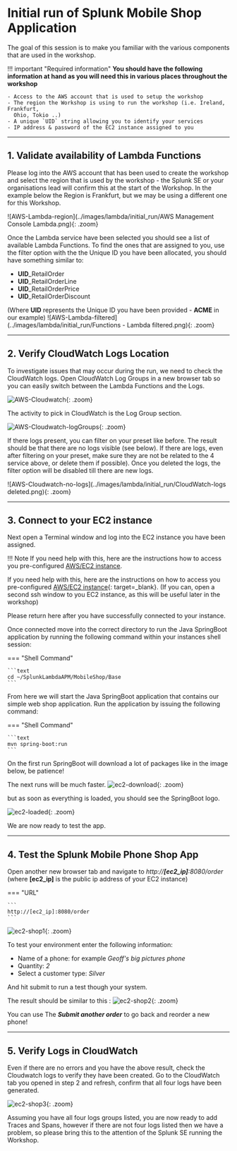 # Initial run of Splunk Mobile Shop Application 

The goal of this session is to make you familiar with the various components that are used in the workshop.

!!! important "Required information"
    **You should have the following information at hand as you will need this in various places throughout the workshop**

    - Access to the AWS account that is used to setup the workshop
    - The region the Workshop is using to run the workshop (i.e. Ireland, Frankfurt,
      Ohio, Tokio ..)
    - A unique `UID` string allowing you to identify your services
    - IP address & password of the EC2 instance assigned to you

---

## 1. Validate availability of Lambda Functions

Please log into the AWS account that has been used to create the workshop and select the region that is used by the workshop - the Splunk SE or your organisations lead will confirm this at the start of the Workshop.  In the example below the Region is Frankfurt, but we may be using a different one for this Workshop.

![AWS-Lambda-region](../images/lambda/initial_run/AWS Management Console Lambda.png){: .zoom}

Once the Lambda service have been selected you should see a list of available Lambda Functions.  To find the ones that are assigned to you, use the filter option with the the Unique ID you have been allocated, you should have something similar to:

- **UID**_RetailOrder
- **UID**_RetailOrderLine
- **UID**_RetailOrderPrice
- **UID**_RetailOrderDiscount

(Where **UID**  represents the Unique ID you have been provided - **ACME** in our example)
![AWS-Lambda-filtered](../images/lambda/initial_run/Functions - Lambda filtered.png){: .zoom}

---

## 2. Verify CloudWatch Logs Location

To investigate issues that may occur during the run, we need to check the CloudWatch logs.  Open CloudWatch Log Groups in a new browser tab so you can easily switch between the Lambda Functions and the Logs.

![AWS-Cloudwatch](../images/lambda/initial_run/CloudWatch.png){: .zoom}

The activity to pick in CloudWatch is the Log Group section.

![AWS-Cloudwatch-logGroups](../images/lambda/initial_run/CloudWatch_LogGroups.png){: .zoom}

If there logs present, you can filter on your preset like before. The result should be that there are no logs visible (see below). If there are logs, even after filtering on your preset, make sure they are not be related to the 4 service above, or delete them if possible). Once you deleted the logs, the filter option will be disabled till there are new logs.  

![AWS-Cloudwatch-no-logs](../images/lambda/initial_run/CloudWatch-logs deleted.png){: .zoom}

---

## 3. Connect to your EC2 instance

Next open a Terminal window and log into the EC2 instance you have been assigned.

!!! Note 
    If you need help with this, here are the instructions how to access you pre-configured [AWS/EC2 instance](../../../smartagent/connect-info/). 

If you need help with this, here are the instructions on how to access you pre-configured [AWS/EC2 instance](../../../smartagent/connect-info/){: target=_blank}.  (If you can, open a second ssh window to you EC2 instance, as this will be useful later in the workshop)

Please return here after you have successfully connected to your instance.

Once connected move into the correct directory to run the Java SpringBoot application by running the following command within your instances shell session:


=== "Shell Command"

    ```text
    cd ~/SplunkLambdaAPM/MobileShop/Base
    ```

From here we will start the Java SpringBoot application that contains our simple web shop application.
Run the application by issuing the following command:

=== "Shell Command"

    ```text
    mvn spring-boot:run 
    ```

On the first run SpringBoot will download a lot of packages like in the image below, be patience!

The next runs will be much faster.
![ec2-download](../images/lambda/initial_run/downloading.png){: .zoom}

but as soon as everything is loaded, you should see the SpringBoot logo.

![ec2-loaded](../images/lambda/initial_run/Springboot.png){: .zoom}

We are now ready to test the app.

---

## 4. Test the Splunk Mobile Phone Shop App

Open another new browser tab and navigate to *http://**[ec2_ip]**:8080/order* (where **[ec2_ip]** is the public ip address of your EC2 instance)

=== "URL"

    ```
    http://[ec2_ip]:8080/order
    ```

![ec2-shop1](../images/lambda/initial_run/Shop.png){: .zoom}

To test your environment enter the following information:

- Name of a phone: for example *Geoff's big pictures phone*
- Quantity:  *2*
- Select a customer type: *Silver*

And hit submit to run a test though your system.

The result should be similar to this :
![ec2-shop2](../images/lambda/initial_run/Shop-result.png){: .zoom} 
    
 You can use The ***Submit another order***  to go back and reorder a new phone!    

---

## 5. Verify Logs in CloudWatch

Even if there are no errors and you have the above result, check the Cloudwatch logs to verify they have been created.
Go to the CloudWatch tab you opened in step 2 and refresh, confirm that all four logs have been generated.

![ec2-shop3](../images/lambda/initial_run/CloudWatchLogs-created.png){: .zoom}

Assuming you have all four logs groups listed, you are now ready to add Traces and Spans, however if there are not four logs listed then we have a problem, so please bring this to the attention of the Splunk SE running the Workshop.
